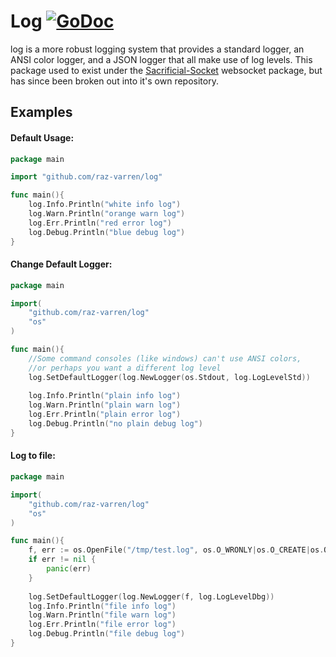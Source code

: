 Log [![GoDoc](https://godoc.org/github.com/raz-varren/log?status.svg)](https://godoc.org/github.com/raz-varren/log)
===

log is a more robust logging system that provides a standard logger, an ANSI color logger, and a JSON logger that all make use of log levels. This package used to exist under the [Sacrificial-Socket](https://github.com/raz-varren/sacrificial-socket) websocket package, but has since been broken out into it's own repository.

Examples
-----

#### Default Usage:
```go
package main

import "github.com/raz-varren/log"

func main(){
	log.Info.Println("white info log")
    log.Warn.Println("orange warn log")
    log.Err.Println("red error log")
    log.Debug.Println("blue debug log")
}
```

#### Change Default Logger:
```go
package main

import(
	"github.com/raz-varren/log"
   	"os"
)

func main(){
	//Some command consoles (like windows) can't use ANSI colors, 
    //or perhaps you want a different log level
    log.SetDefaultLogger(log.NewLogger(os.Stdout, log.LogLevelStd))
    
    log.Info.Println("plain info log")
    log.Warn.Println("plain warn log")
    log.Err.Println("plain error log")
    log.Debug.Println("no plain debug log")
}
```

#### Log to file:
```go
package main

import(
	"github.com/raz-varren/log"
	"os"
)

func main(){
	f, err := os.OpenFile("/tmp/test.log", os.O_WRONLY|os.O_CREATE|os.O_TRUNC, 0644)
	if err != nil {
		panic(err)
	}
	
	log.SetDefaultLogger(log.NewLogger(f, log.LogLevelDbg))
	log.Info.Println("file info log")
    log.Warn.Println("file warn log")
    log.Err.Println("file error log")
    log.Debug.Println("file debug log")
}
```
